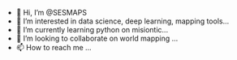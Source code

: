 - 👋 Hi, I’m @SESMAPS
- 👀 I’m interested in data science, deep learning, mapping tools...
- 🌱 I’m currently learning python on misiontic...
- 💞️ I’m looking to collaborate on world mapping ...
- 📫 How to reach me ...

<!---
SESMAPS/SESMAPS is a ✨ special ✨ repository because its `README.md` (this file) appears on your GitHub profile.
You can click the Preview link to take a look at your changes.
--->
